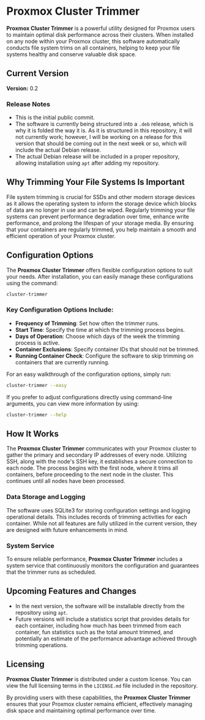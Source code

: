 # Proxmox Cluster Trimmer

**Proxmox Cluster Trimmer** is a powerful utility designed for Proxmox users to maintain optimal disk performance across their clusters. When installed on any node within your Proxmox cluster, this software automatically conducts file system trims on all containers, helping to keep your file systems healthy and conserve valuable disk space.

## Current Version

**Version:** 0.2

### Release Notes
- This is the initial public commit.
- The software is currently being structured into a `.deb` release, which is why it is folded the way it is. As it is structured in this repository, it will not currently work; however, I will be working on a release for this version that should be coming out in the next week or so, which will include the actual Debian release.
- The actual Debian release will be included in a proper repository, allowing installation using `apt` after adding my repository.

## Why Trimming Your File Systems Is Important

File system trimming is crucial for SSDs and other modern storage devices as it allows the operating system to inform the storage device which blocks of data are no longer in use and can be wiped. Regularly trimming your file systems can prevent performance degradation over time, enhance write performance, and prolong the lifespan of your storage media. By ensuring that your containers are regularly trimmed, you help maintain a smooth and efficient operation of your Proxmox cluster.

## Configuration Options

The **Proxmox Cluster Trimmer** offers flexible configuration options to suit your needs. After installation, you can easily manage these configurations using the command:

```bash
cluster-trimmer
```

### Key Configuration Options Include:

- **Frequency of Trimming**: Set how often the trimmer runs.
- **Start Time**: Specify the time at which the trimming process begins.
- **Days of Operation**: Choose which days of the week the trimming process is active.
- **Container Exclusions**: Specify container IDs that should not be trimmed.
- **Running Container Check**: Configure the software to skip trimming on containers that are currently running.

For an easy walkthrough of the configuration options, simply run:

```bash
cluster-trimmer --easy
```

If you prefer to adjust configurations directly using command-line arguments, you can view more information by using:

```bash
cluster-trimmer --help
```

## How It Works

The **Proxmox Cluster Trimmer** communicates with your Proxmox cluster to gather the primary and secondary IP addresses of every node. Utilizing SSH, along with the node's SSH key, it establishes a secure connection to each node. The process begins with the first node, where it trims all containers, before proceeding to the next node in the cluster. This continues until all nodes have been processed.

### Data Storage and Logging

The software uses SQLite3 for storing configuration settings and logging operational details. This includes records of trimming activities for each container. While not all features are fully utilized in the current version, they are designed with future enhancements in mind.

### System Service

To ensure reliable performance, **Proxmox Cluster Trimmer** includes a system service that continuously monitors the configuration and guarantees that the trimmer runs as scheduled.

## Upcoming Features and Changes

- In the next version, the software will be installable directly from the repository using `apt`.
- Future versions will include a statistics script that provides details for each container, including how much has been trimmed from each container, fun statistics such as the total amount trimmed, and potentially an estimate of the performance advantage achieved through trimming operations.

## Licensing

**Proxmox Cluster Trimmer** is distributed under a custom license. You can view the full licensing terms in the `LICENSE.md` file included in the repository.

By providing users with these capabilities, the **Proxmox Cluster Trimmer** ensures that your Proxmox cluster remains efficient, effectively managing disk space and maintaining optimal performance over time.
